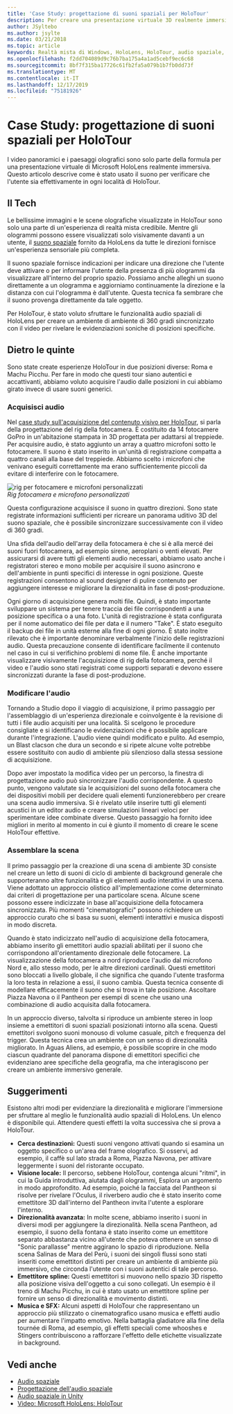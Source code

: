 ```yaml
---
title: 'Case Study: progettazione di suoni spaziali per HoloTour'
description: Per creare una presentazione virtuale 3D realmente immersiva per Microsoft HoloLens, i video panoramici e i paesaggi olografici sono solo parte della formula.
author: JSyltebo
ms.author: jsylte
ms.date: 03/21/2018
ms.topic: article
keywords: Realtà mista di Windows, HoloLens, HoloTour, audio spaziale, case study
ms.openlocfilehash: f2dd704089d9c76b7ba175a4a1ad5cebf9ec6c68
ms.sourcegitcommit: 8bf7f315ba17726c61fb2fa5a079b1b7fb0dd73f
ms.translationtype: MT
ms.contentlocale: it-IT
ms.lasthandoff: 12/17/2019
ms.locfileid: "75181926"
---
```

# <a name="case-study-spatial-sound-design-for-holotour"></a>Case Study: progettazione di suoni spaziali per HoloTour

I video panoramici e i paesaggi olografici sono solo parte della formula per una presentazione virtuale di Microsoft HoloLens realmente immersiva. Questo articolo descrive come è stato usato il suono per verificare che l'utente sia effettivamente in ogni località di HoloTour.

## <a name="the-tech"></a>Il Tech

Le bellissime immagini e le scene olografiche visualizzate in HoloTour sono solo una parte di un'esperienza di realtà mista credibile. Mentre gli ologrammi possono essere visualizzati solo visivamente davanti a un utente, il [suono spaziale](spatial-sound.md) fornito da HoloLens da tutte le direzioni fornisce un'esperienza sensoriale più completa.

Il suono spaziale fornisce indicazioni per indicare una direzione che l'utente deve attivare o per informare l'utente della presenza di più ologrammi da visualizzare all'interno del proprio spazio. Possiamo anche alleghi un suono direttamente a un ologramma e aggiorniamo continuamente la direzione e la distanza con cui l'ologramma è dall'utente. Questa tecnica fa sembrare che il suono provenga direttamente da tale oggetto.

Per HoloTour, è stato voluto sfruttare le funzionalità audio spaziali di HoloLens per creare un ambiente di ambiente di 360 gradi sincronizzato con il video per rivelare le evidenziazioni soniche di posizioni specifiche.

## <a name="behind-the-scenes"></a>Dietro le quinte

Sono state create esperienze HoloTour in due posizioni diverse: Roma e Machu Picchu. Per fare in modo che questi tour siano autentici e accattivanti, abbiamo voluto acquisire l'audio dalle posizioni in cui abbiamo girato invece di usare suoni generici.

### <a name="capture-the-audio"></a>Acquisisci audio

Nel [case study sull'acquisizione del contenuto visivo per HoloTour](case-study-capturing-and-creating-content-for-holotour.md), si parla della progettazione del rig della fotocamera. È costituito da 14 fotocamere GoPro in un'abitazione stampata in 3D progettata per adattarsi al treppiede. Per acquisire audio, è stato aggiunto un array a quattro microfoni sotto le fotocamere. Il suono è stato inserito in un'unità di registrazione compatta a quattro canali alla base del treppiede. Abbiamo scelto i microfoni che venivano eseguiti correttamente ma erano sufficientemente piccoli da evitare di interferire con le fotocamere.

![rig per fotocamere e microfoni personalizzati](images/camera-rig-microphones-300px.png)<br>
*Rig fotocamera e microfono personalizzati*

Questa configurazione acquisisce il suono in quattro direzioni. Sono state registrate informazioni sufficienti per ricreare un panorama uditivo 3D del suono spaziale, che è possibile sincronizzare successivamente con il video di 360 gradi.

Una sfida dell'audio dell'array della fotocamera è che si è alla mercé dei suoni fuori fotocamera, ad esempio sirene, aeroplani o venti elevati. Per assicurarsi di avere tutti gli elementi audio necessari, abbiamo usato anche i registratori stereo e mono mobile per acquisire il suono asincrono e dell'ambiente in punti specifici di interesse in ogni posizione. Queste registrazioni consentono al sound designer di pulire contenuto per aggiungere interesse e migliorare la direzionalità in fase di post-produzione.

Ogni giorno di acquisizione genera molti file. Quindi, è stato importante sviluppare un sistema per tenere traccia dei file corrispondenti a una posizione specifica o a una foto. L'unità di registrazione è stata configurata per il nome automatico dei file per data e il numero "Take". È stato eseguito il backup dei file in unità esterne alla fine di ogni giorno. È stato inoltre rilevato che è importante denominare verbalmente l'inizio delle registrazioni audio. Questa precauzione consente di identificare facilmente il contenuto nel caso in cui si verifichino problemi di nome file. È anche importante visualizzare visivamente l'acquisizione di rig della fotocamera, perché il video e l'audio sono stati registrati come supporti separati e devono essere sincronizzati durante la fase di post-produzione.

### <a name="edit-the-audio"></a>Modificare l'audio

Tornando a Studio dopo il viaggio di acquisizione, il primo passaggio per l'assemblaggio di un'esperienza direzionale e coinvolgente è la revisione di tutti i file audio acquisiti per una località. Si scelgono le procedure consigliate e si identificano le evidenziazioni che è possibile applicare durante l'integrazione. L'audio viene quindi modificato e pulito. Ad esempio, un Blast clacson che dura un secondo e si ripete alcune volte potrebbe essere sostituito con audio di ambiente più silenzioso dalla stessa sessione di acquisizione.

Dopo aver impostato la modifica video per un percorso, la finestra di progettazione audio può sincronizzare l'audio corrispondente. A questo punto, vengono valutate sia le acquisizioni del suono della fotocamera che dei dispositivi mobili per decidere quali elementi funzionerebbero per creare una scena audio immersiva. Si è rivelato utile inserire tutti gli elementi acustici in un editor audio e creare simulazioni lineari veloci per sperimentare idee combinate diverse. Questo passaggio ha fornito idee migliori in merito al momento in cui è giunto il momento di creare le scene HoloTour effettive.

### <a name="assemble-the-scene"></a>Assemblare la scena

Il primo passaggio per la creazione di una scena di ambiente 3D consiste nel creare un letto di suoni di ciclo di ambiente di background generale che supporteranno altre funzionalità e gli elementi audio interattivi in una scena. Viene adottato un approccio olistico all'implementazione come determinato dai criteri di progettazione per una particolare scena. Alcune scene possono essere indicizzate in base all'acquisizione della fotocamera sincronizzata. Più momenti "cinematografici" possono richiedere un approccio curato che si basa su suoni, elementi interattivi e musica disposti in modo discreta.

Quando è stato indicizzato nell'audio di acquisizione della fotocamera, abbiamo inserito gli emettitori audio spaziali abilitati per il suono che corrispondono all'orientamento direzionale delle fotocamere. La visualizzazione della fotocamera a nord riproduce l'audio dal microfono Nord e, allo stesso modo, per le altre direzioni cardinali. Questi emettitori sono bloccati a livello globale, il che significa che quando l'utente trasforma la loro testa in relazione a essi, il suono cambia. Questa tecnica consente di modellare efficacemente il suono che si trova in tale posizione. Ascoltare Piazza Navona o il Pantheon per esempi di scene che usano una combinazione di audio acquisita dalla fotocamera.

In un approccio diverso, talvolta si riproduce un ambiente stereo in loop insieme a emettitori di suoni spaziali posizionati intorno alla scena. Questi emettitori svolgono suoni monouso di volume casuale, pitch e frequenza del trigger. Questa tecnica crea un ambiente con un senso di direzionalità migliorato. In Aguas Aliens, ad esempio, è possibile scoprire in che modo ciascun quadrante del panorama dispone di emettitori specifici che evidenziano aree specifiche della geografia, ma che interagiscono per creare un ambiente immersivo generale.

## <a name="tips-and-tricks"></a>Suggerimenti

Esistono altri modi per evidenziare la direzionalità e migliorare l'immersione per sfruttare al meglio le funzionalità audio spaziali di HoloLens. Un elenco è disponibile qui. Attendere questi effetti la volta successiva che si prova a HoloTour.
* **Cerca destinazioni:** Questi suoni vengono attivati quando si esamina un oggetto specifico o un'area del frame olografico. Si osservi, ad esempio, il caffè sul lato strada a Roma, Piazza Navona, per attivare leggermente i suoni del ristorante occupato.
* **Visione locale:** Il percorso, sebbene HoloTour, contenga alcuni "ritmi", in cui la Guida introduttiva, aiutata dagli ologrammi, Esplora un argomento in modo approfondito. Ad esempio, poiché la facciata del Pantheon si risolve per rivelare l'Oculus, il riverbero audio che è stato inserito come emettitore 3D dall'interno del Pantheon invita l'utente a esplorare l'interno.
* **Direzionalità avanzata:** In molte scene, abbiamo inserito i suoni in diversi modi per aggiungere la direzionalità. Nella scena Pantheon, ad esempio, il suono della fontana è stato inserito come un emettitore separato abbastanza vicino all'utente che poteva ottenere un senso di "Sonic parallasse" mentre aggirano lo spazio di riproduzione. Nella scena Salinas de Mara del Perù, i suoni dei singoli flussi sono stati inseriti come emettitori distinti per creare un ambiente di ambiente più immersivo, che circonda l'utente con i suoni autentici di tale percorso.
* **Emettitore spline:** Questi emettitori si muovono nello spazio 3D rispetto alla posizione visiva dell'oggetto a cui sono collegati. Un esempio è il treno di Machu Picchu, in cui è stato usato un emettitore spline per fornire un senso di direzionalità e movimento distinti.
* **Musica e SFX:** Alcuni aspetti di HoloTour che rappresentano un approccio più stilizzato o cinematografico usano musica e effetti audio per aumentare l'impatto emotivo. Nella battaglia gladiatore alla fine della tournée di Roma, ad esempio, gli effetti speciali come whooshes e Stingers contribuiscono a rafforzare l'effetto delle etichette visualizzate in background.

## <a name="see-also"></a>Vedi anche
* [Audio spaziale](spatial-sound.md)
* [Progettazione dell'audio spaziale](spatial-sound-design.md)
* [Audio spaziale in Unity](spatial-sound-in-unity.md)
* [Video: Microsoft HoloLens: HoloTour](https://www.youtube.com/watch?v=pLd9WPlaMpY)
